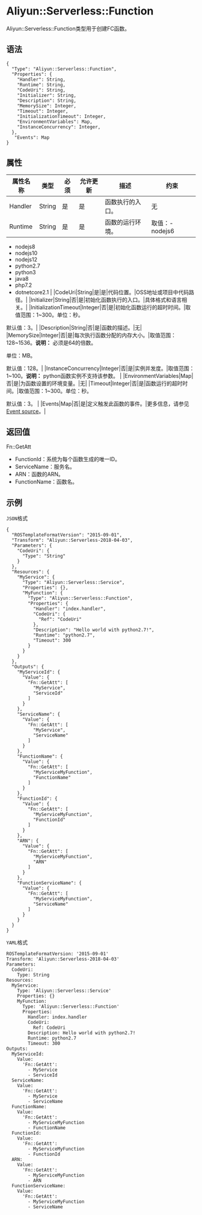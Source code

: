 # Aliyun::Serverless::Function

Aliyun::Serverless::Function类型用于创建FC函数。

## 语法

```
{
  "Type": "Aliyun::Serverless::Function",
  "Properties": {
    "Handler": String,
    "Runtime": String,
    "CodeUri": String,
    "Initializer": String,
    "Description": String,
    "MemorySize": Integer,
    "Timeout": Integer,
    "InitializationTimeout": Integer,
    "EnvironmentVariables": Map,
    "InstanceConcurrency": Integer,
  },
   "Events": Map
}
```

## 属性

|属性名称|类型|必须|允许更新|描述|约束|
|----|--|--|----|--|--|
|Handler|String|是|是|函数执行的入口。|无|
|Runtime|String|是|是|函数的运行环境。|取值：-   nodejs6
-   nodejs8
-   nodejs10
-   nodejs12
-   python2.7
-   python3
-   java8
-   php7.2
-   dotnetcore2.1 |
|CodeUri|String|是|是|代码位置。|OSS地址或项目中代码路径。|
|Initializer|String|否|是|初始化函数执行的入口。|具体格式和语言相关。|
|InitializationTimeout|Integer|否|是|初始化函数运行的超时时间。|取值范围：1~300。单位：秒。

默认值：3。|
|Description|String|否|是|函数的描述。|无|
|MemorySize|Integer|否|是|每次执行函数分配的内存大小。|取值范围：128~1536。**说明：** 必须是64的倍数。

单位：MB。

默认值：128。|
|InstanceConcurrency|Integer|否|是|实例并发度。|取值范围：1~100。**说明：** python函数实例不支持该参数。 |
|EnvironmentVariables|Map|否|是|为函数设置的环境变量。|无|
|Timeout|Integer|否|是|函数运行的超时时间。|取值范围：1~300。单位：秒。

默认值：3。 |
|Events|Map|否|是|定义触发此函数的事件。|更多信息，请参见[Event source](https://github.com/alibaba/funcraft/blob/master/docs/specs/2018-04-03.md#event-source-types)。|

## 返回值

Fn::GetAtt

-   FunctionId：系统为每个函数生成的唯一ID。
-   ServiceName：服务名。
-   ARN：函数的ARN。
-   FunctionName：函数名。

## 示例

`JSON`格式

```
{
  "ROSTemplateFormatVersion": "2015-09-01",
  "Transform": "Aliyun::Serverless-2018-04-03",
  "Parameters": {
    "CodeUri": {
      "Type": "String"
    }
  },
  "Resources": {
    "MyService": {
      "Type": "Aliyun::Serverless::Service",
      "Properties": {},
      "MyFunction": {
        "Type": "Aliyun::Serverless::Function",
        "Properties": {
          "Handler": "index.handler",
          "CodeUri": {
            "Ref": "CodeUri"
          },
          "Description": "Hello world with python2.7!",
          "Runtime": "python2.7",
          "Timeout": 300
        }
      }
    }
  },
  "Outputs": {
    "MyServiceId": {
      "Value": {
        "Fn::GetAtt": [
          "MyService",
          "ServiceId"
        ]
      }
    },
    "ServiceName": {
      "Value": {
        "Fn::GetAtt": [
          "MyService",
          "ServiceName"
        ]
      }
    },
    "FunctionName": {
      "Value": {
        "Fn::GetAtt": [
          "MyServiceMyFunction",
          "FunctionName"
        ]
      }
    },
    "FunctionId": {
      "Value": {
        "Fn::GetAtt": [
          "MyServiceMyFunction",
          "FunctionId"
        ]
      }
    },
    "ARN": {
      "Value": {
        "Fn::GetAtt": [
          "MyServiceMyFunction",
          "ARN"
        ]
      }
    },
    "FunctionServiceName": {
      "Value": {
        "Fn::GetAtt": [
          "MyServiceMyFunction",
          "ServiceName"
        ]
      }
    }
  }
}
```

`YAML`格式

```
ROSTemplateFormatVersion: '2015-09-01'
Transform: 'Aliyun::Serverless-2018-04-03'
Parameters:
  CodeUri:
    Type: String
Resources:
  MyService:
    Type: 'Aliyun::Serverless::Service'
    Properties: {}
    MyFunction:
      Type: 'Aliyun::Serverless::Function'
      Properties:
        Handler: index.handler
        CodeUri:
          Ref: CodeUri
        Description: Hello world with python2.7!
        Runtime: python2.7
        Timeout: 300
Outputs:
  MyServiceId:
    Value:
      'Fn::GetAtt':
        - MyService
        - ServiceId
  ServiceName:
    Value:
      'Fn::GetAtt':
        - MyService
        - ServiceName
  FunctionName:
    Value:
      'Fn::GetAtt':
        - MyServiceMyFunction
        - FunctionName
  FunctionId:
    Value:
      'Fn::GetAtt':
        - MyServiceMyFunction
        - FunctionId
  ARN:
    Value:
      'Fn::GetAtt':
        - MyServiceMyFunction
        - ARN
  FunctionServiceName:
    Value:
      'Fn::GetAtt':
        - MyServiceMyFunction
        - ServiceName
```

